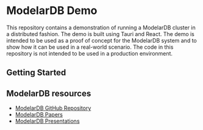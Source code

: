 # ModelarDB Demo
This repository contains a demonstration of running a ModelarDB cluster in a distributed fashion. The demo is built using
Tauri and React. The demo is intended to be used as a proof of concept for the ModelarDB system and to show how it can be
used in a real-world scenario. The code in this repository is not intended to be used in a production environment.

## Getting Started

## ModelarDB resources
- [ModelarDB GitHub Repository](https://github.com/ModelarData/ModelarDB-RS)
- [ModelarDB Papers](https://github.com/skejserjensen/ModelarDB?tab=readme-ov-file#papers)
- [ModelarDB Presentations](https://github.com/skejserjensen/ModelarDB?tab=readme-ov-file#presentations)
